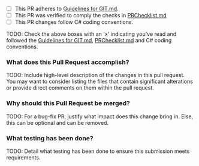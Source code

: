 - [ ] This PR adheres to [Guidelines for GIT.md](https://github.com/solitontech/CSharp_Starter_Repo/blob/313030ea36043f4d2a6eb4258c68b31737cacc26/docs/Guidelines%20for%20GIT.md).
- [ ] This PR was verified to comply the checks in [PRChecklist.md](https://github.com/aristovinceselvanathan/TIPS/blob/main/src/PRChecklist.md)
- [ ] This PR changes follow C# coding conventions.
  
TODO: Check the above boxes with an 'x' indicating you've read and followed the [Guidelines for GIT.md](https://github.com/solitontech/CSharp_Starter_Repo/blob/313030ea36043f4d2a6eb4258c68b31737cacc26/docs/Guidelines%20for%20GIT.md), [PRChecklist.md](https://github.com/aristovinceselvanathan/TIPS/blob/main/src/PRChecklist.md) and C# coding conventions.

### What does this Pull Request accomplish?

TODO: Include high-level description of the changes in this pull request. You may want to consider listing the files that contain significant alterations or provide direct comments on them within the pull request.

### Why should this Pull Request be merged?

TODO: For a bug-fix PR, justify what impact does this change bring in. Else, this can be optional and can be removed.

### What testing has been done?

TODO: Detail what testing has been done to ensure this submission meets requirements.